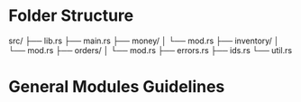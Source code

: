 # Folder Structure
src/
├── lib.rs
├── main.rs
├── money/
│   └── mod.rs
├── inventory/
│   └── mod.rs
├── orders/
│   └── mod.rs
├── errors.rs
├── ids.rs
└── util.rs

# General Modules Guidelines
